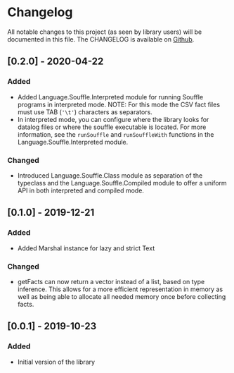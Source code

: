 
# Changelog

All notable changes to this project (as seen by library users) will be documented in this file.
The CHANGELOG is available on [Github](https://github.com/luc-tielen/souffle-haskell.git/CHANGELOG.md).

## [0.2.0] - 2020-04-22
### Added

- Added Language.Souffle.Interpreted module for running Souffle programs in interpreted mode.
  NOTE: For this mode the CSV fact files must use TAB (`'\t'`) characters as separators.
- In interpreted mode, you can configure where the library looks for datalog files or where
  the souffle executable is located. For more information, see the `runSouffle` and `runSouffleWith`
  functions in the Language.Souffle.Interpreted module.

### Changed

- Introduced Language.Souffle.Class module as separation of the typeclass and the
  Language.Souffle.Compiled module to offer a uniform API in both interpreted and compiled mode.

## [0.1.0] - 2019-12-21
### Added

- Added Marshal instance for lazy and strict Text

### Changed

- getFacts can now return a vector instead of a list, based on type inference.
  This allows for a more efficient representation in memory as well
  as being able to allocate all needed memory once before collecting facts.


## [0.0.1] - 2019-10-23
### Added

- Initial version of the library
